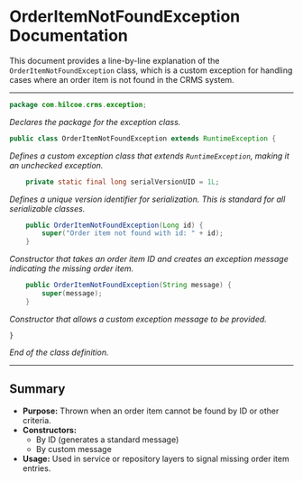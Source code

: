 # OrderItemNotFoundException Documentation

This document provides a line-by-line explanation of the `OrderItemNotFoundException` class, which is a custom exception for handling cases where an order item is not found in the CRMS system.

---

```java
package com.hilcoe.crms.exception;
```
*Declares the package for the exception class.*

```java
public class OrderItemNotFoundException extends RuntimeException {
```
*Defines a custom exception class that extends `RuntimeException`, making it an unchecked exception.*

```java
    private static final long serialVersionUID = 1L;
```
*Defines a unique version identifier for serialization. This is standard for all serializable classes.*

```java
    public OrderItemNotFoundException(Long id) {
        super("Order item not found with id: " + id);
    }
```
*Constructor that takes an order item ID and creates an exception message indicating the missing order item.*

```java
    public OrderItemNotFoundException(String message) {
        super(message);
    }
```
*Constructor that allows a custom exception message to be provided.*

```
}
```
*End of the class definition.*

---

## Summary
- **Purpose:** Thrown when an order item cannot be found by ID or other criteria.
- **Constructors:**
  - By ID (generates a standard message)
  - By custom message
- **Usage:** Used in service or repository layers to signal missing order item entries.

